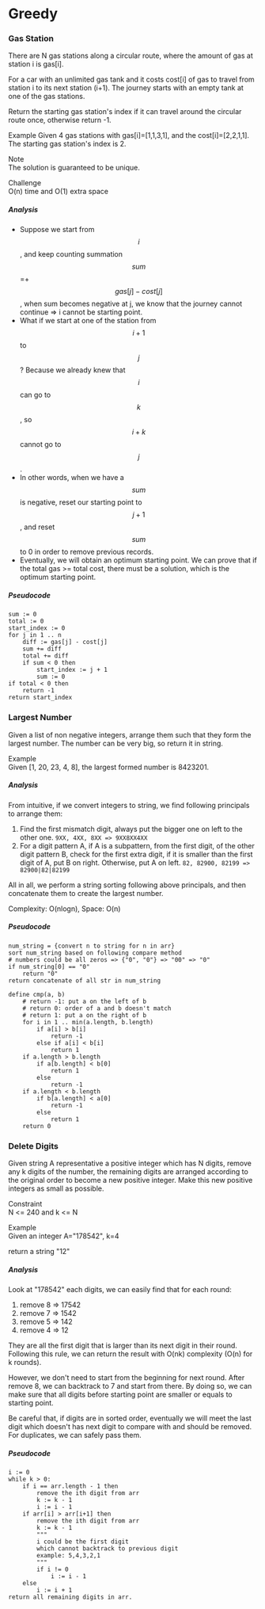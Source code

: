 # Greedy

### Gas Station
There are N gas stations along a circular route, where the amount of gas at station i is gas[i].

For a car with an unlimited gas tank and it costs cost[i] of gas to travel from station i to its next station (i+1). The journey starts with an empty tank at one of the gas stations.

Return the starting gas station's index if it can travel around the circular route once, otherwise return -1.

Example
Given 4 gas stations with gas[i]=[1,1,3,1], and the cost[i]=[2,2,1,1]. The starting gas station's index is 2.

Note  
The solution is guaranteed to be unique.

Challenge  
O(n) time and O(1) extra space

##### Analysis
*  Suppose we start from $$i$$, and keep counting summation $$sum$$ =+ $$gas[j] - cost[j]$$, when sum becomes negative at j, we know that the journey cannot continue => i cannot be starting point.
*  What if we start at one of the station from $$i+1$$ to $$j$$ ? Because we already knew that $$i$$ can go to $$k$$, so $$i + k$$ cannot go to $$j$$.
*  In other words, when we have a $$sum$$ is negative, reset our starting point to $$j+1$$, and reset $$sum$$ to 0 in order to remove previous records.
*  Eventually, we will obtain an optimum starting point. We can prove that if the total gas >= total cost, there must be a solution, which is the optimum starting point.

##### Pseudocode
```
sum := 0
total := 0
start_index := 0
for j in 1 .. n
    diff := gas[j] - cost[j]
    sum += diff
    total += diff
    if sum < 0 then
        start_index := j + 1
        sum := 0
if total < 0 then
    return -1
return start_index
```

### Largest Number
Given a list of non negative integers, arrange them such that they form the largest number. The number can be very big, so return it in string.

Example  
Given [1, 20, 23, 4, 8], the largest formed number is 8423201.

##### Analysis
From intuitive, if we convert integers to string, we find following principals to arrange them:
  1. Find the first mismatch digit, always put the bigger one on left to the other one. 
    ```
    9XX, 4XX, 8XX => 9XX8XX4XX
    ```
  2. For a digit pattern A, if A is a subpattern, from the first digit, of the other digit pattern B, check for the first extra digit, if it is smaller than the first digit of A, put B on right. Otherwise, put A on left.
    ```
    82, 82900, 82199 => 82900|82|82199
    ```
    
All in all, we perform a string sorting following above principals, and then concatenate them to create the largest number.

Complexity: O(nlogn), Space: O(n)
    
##### Pseudocode
```
num_string = {convert n to string for n in arr}
sort num_string based on following compare method
# numbers could be all zeros => {"0", "0"} => "00" => "0"
if num_string[0] == "0"
    return "0"
return concatenate of all str in num_string

define cmp(a, b)
    # return -1: put a on the left of b
    # return 0: order of a and b doesn't match
    # return 1: put a on the right of b
    for i in 1 .. min(a.length, b.length)
        if a[i] > b[i]
            return -1
        else if a[i] < b[i]
            return 1
    if a.length > b.length
        if a[b.length] < b[0]
            return 1
        else
            return -1
    if a.length < b.length
        if b[a.length] < a[0]
            return -1
        else
            return 1
    return 0
```

### Delete Digits
Given string A representative a positive integer which has N digits, remove any k digits of the number, the remaining digits are arranged according to the original order to become a new positive integer. Make this new positive integers as small as possible.

Constraint  
N <= 240 and k <= N

Example  
Given an integer A="178542", k=4

return a string "12"

##### Analysis
Look at "178542" each digits, we can easily find that for each round:

  1. remove 8 => 17542
  2. remove 7 => 1542
  3. remove 5 => 142
  4. remove 4 => 12
    
They are all the first digit that is larger than its next digit in their round. Following this rule, we can return the result with O(nk) complexity (O(n) for k rounds).

However, we don't need to start from the beginning for next round. After remove 8, we can backtrack to 7 and start from there. By doing so, we can make sure that all digits before starting point are smaller or equals to starting point.

Be careful that, if digits are in sorted order, eventually we will meet the last digit which doesn't has next digit to compare with and should be removed.
For duplicates, we can safely pass them.

##### Pseudocode
```
i := 0
while k > 0:
    if i == arr.length - 1 then
        remove the ith digit from arr
        k := k - 1
        i := i - 1
    if arr[i] > arr[i+1] then
        remove the ith digit from arr
        k := k - 1
        """
        i could be the first digit 
        which cannot backtrack to previous digit
        example: 5,4,3,2,1
        """
        if i != 0
            i := i - 1
    else
        i := i + 1
return all remaining digits in arr.
```




